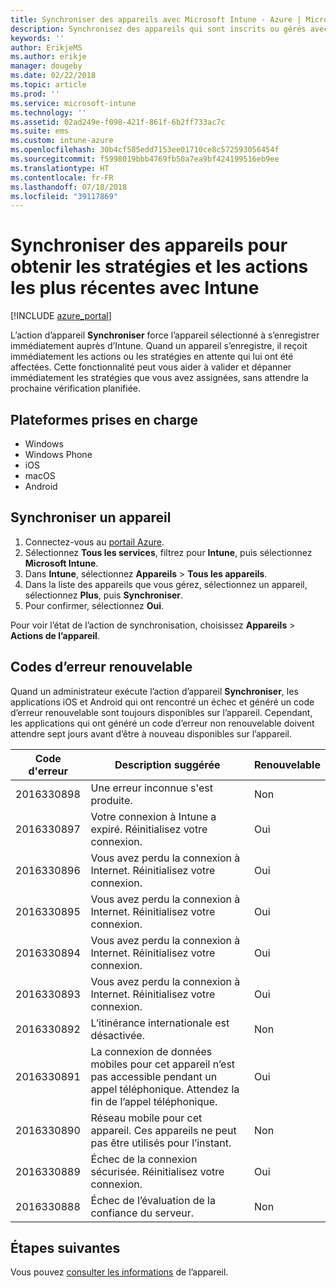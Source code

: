 ```yaml
---
title: Synchroniser des appareils avec Microsoft Intune - Azure | Microsoft Docs
description: Synchronisez des appareils qui sont inscrits ou gérés avec Microsoft Intune afin d’obtenir les stratégies et les actions les plus récentes. Inclut les étapes permettant de synchroniser à l’aide du portail Azure et répertorie les codes d’erreur qui peuvent être retentée.
keywords: ''
author: ErikjeMS
ms.author: erikje
manager: dougeby
ms.date: 02/22/2018
ms.topic: article
ms.prod: ''
ms.service: microsoft-intune
ms.technology: ''
ms.assetid: 02ad249e-f098-421f-861f-6b2ff733ac7c
ms.suite: ems
ms.custom: intune-azure
ms.openlocfilehash: 30b4cf585edd7153ee01710ce8c572593056454f
ms.sourcegitcommit: f5998019bbb4769fb50a7ea9bf424199516eb9ee
ms.translationtype: HT
ms.contentlocale: fr-FR
ms.lasthandoff: 07/18/2018
ms.locfileid: "39117869"
---
```

# <a name="sync-devices-to-get-the-latest-policies-and-actions-with-intune"></a>Synchroniser des appareils pour obtenir les stratégies et les actions les plus récentes avec Intune


[!INCLUDE [azure_portal](./includes/azure_portal.md)]

L’action d’appareil **Synchroniser** force l’appareil sélectionné à s’enregistrer immédiatement auprès d’Intune. Quand un appareil s’enregistre, il reçoit immédiatement les actions ou les stratégies en attente qui lui ont été affectées. Cette fonctionnalité peut vous aider à valider et dépanner immédiatement les stratégies que vous avez assignées, sans attendre la prochaine vérification planifiée.

## <a name="supported-platforms"></a>Plateformes prises en charge

- Windows
- Windows Phone
- iOS
- macOS
- Android

## <a name="sync-a-device"></a>Synchroniser un appareil

1. Connectez-vous au [portail Azure](https://portal.azure.com).
2. Sélectionnez **Tous les services**, filtrez pour **Intune**, puis sélectionnez **Microsoft Intune**. 
3. Dans **Intune**, sélectionnez **Appareils** > **Tous les appareils**.
4. Dans la liste des appareils que vous gérez, sélectionnez un appareil, sélectionnez **Plus**, puis **Synchroniser**.
5. Pour confirmer, sélectionnez **Oui**.

Pour voir l’état de l’action de synchronisation, choisissez **Appareils** > **Actions de l’appareil**.

## <a name="retryable-error-codes"></a>Codes d’erreur renouvelable

Quand un administrateur exécute l’action d’appareil **Synchroniser**, les applications iOS et Android qui ont rencontré un échec et généré un code d’erreur renouvelable sont toujours disponibles sur l’appareil. Cependant, les applications qui ont généré un code d’erreur non renouvelable doivent attendre sept jours avant d’être à nouveau disponibles sur l’appareil.


| Code d'erreur  | Description suggérée | Renouvelable |
|---|---|---|
| 2016330898 | Une erreur inconnue s'est produite. | Non |
| 2016330897 | Votre connexion à Intune a expiré. Réinitialisez votre connexion. | Oui |
| 2016330896 | Vous avez perdu la connexion à Internet. Réinitialisez votre connexion. | Oui |
| 2016330895 | Vous avez perdu la connexion à Internet. Réinitialisez votre connexion. | Oui |
| 2016330894 | Vous avez perdu la connexion à Internet. Réinitialisez votre connexion. | Oui |
| 2016330893 | Vous avez perdu la connexion à Internet. Réinitialisez votre connexion. | Oui|
| 2016330892 | L’itinérance internationale est désactivée. | Non|
| 2016330891 | La connexion de données mobiles pour cet appareil n’est pas accessible pendant un appel téléphonique. Attendez la fin de l’appel téléphonique. | Oui|
| 2016330890 | Réseau mobile pour cet appareil. Ces appareils ne peut pas être utilisés pour l’instant. | Non|
| 2016330889 | Échec de la connexion sécurisée. Réinitialisez votre connexion. | Oui|
| 2016330888 | Échec de l’évaluation de la confiance du serveur. | Non|

## <a name="next-steps"></a>Étapes suivantes

Vous pouvez [consulter les informations](device-inventory.md) de l’appareil.
 
